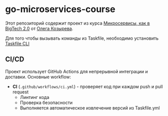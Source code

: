# go-microservices-course

Этот репозиторий содержит проект из курса [Микросервисы, как в BigTech 2.0](https://olezhek28.courses/microservices) от [Олега Козырева](http://t.me/olezhek28go).

Для того чтобы вызывать команды из Taskfile, необходимо установить [Taskfile CLI](https://taskfile.dev)

## CI/CD

Проект использует GitHub Actions для непрерывной интеграции и доставки. Основные workflow:

- **CI** (`.github/workflows/ci.yml`) - проверяет код при каждом push и pull request
  - Линтинг кода
  - Проверка безопасности
  - Выполняется автоматическое извлечение версий из Taskfile.yml
